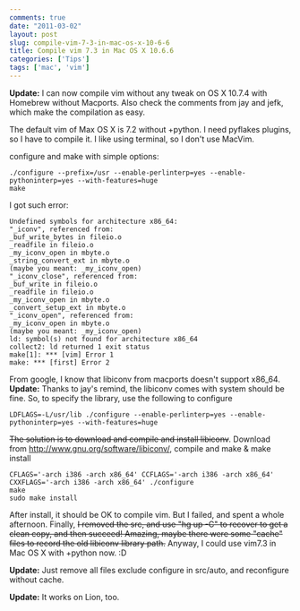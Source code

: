```yaml
---
comments: true
date: "2011-03-02"
layout: post
slug: compile-vim-7-3-in-mac-os-x-10-6-6
title: Compile vim 7.3 in Mac OS X 10.6.6
categories: ['Tips']
tags: ['mac', 'vim']
---
```


**Update:** I can now compile vim without any tweak on OS X 10.7.4 with Homebrew without Macports. Also check the comments from jay and jefk, which make the compilation as easy.

The default vim of Max OS X is 7.2 without +python. I need pyflakes plugins, so I have to compile it. I like using terminal, so I don't use MacVim.


configure and make with simple options:


    ./configure --prefix=/usr --enable-perlinterp=yes --enable-pythoninterp=yes --with-features=huge
    make


I got such error:


    Undefined symbols for architecture x86_64:
    "_iconv", referenced from:
    _buf_write_bytes in fileio.o
    _readfile in fileio.o
    _my_iconv_open in mbyte.o
    _string_convert_ext in mbyte.o
    (maybe you meant: _my_iconv_open)
    "_iconv_close", referenced from:
    _buf_write in fileio.o
    _readfile in fileio.o
    _my_iconv_open in mbyte.o
    _convert_setup_ext in mbyte.o
    "_iconv_open", referenced from:
    _my_iconv_open in mbyte.o
    (maybe you meant: _my_iconv_open)
    ld: symbol(s) not found for architecture x86_64
    collect2: ld returned 1 exit status
    make[1]: *** [vim] Error 1
    make: *** [first] Error 2


From google, I know that libiconv from macports doesn't support x86_64.
**Update:** Thanks to jay's remind, the libiconv comes with system should be fine. So, to specify the library, use the following to configure


    LDFLAGS=-L/usr/lib ./configure --enable-perlinterp=yes --enable-pythoninterp=yes --with-features=huge



~~The solution is to download and compile and install libiconv~~. Download from http://www.gnu.org/software/libiconv/, compile and make & make install

   
    CFLAGS='-arch i386 -arch x86_64' CCFLAGS='-arch i386 -arch x86_64' CXXFLAGS='-arch i386 -arch x86_64' ./configure
    make
    sudo make install


After install, it should be OK to compile vim. But I failed, and spent a whole afternoon. Finally, ~~I removed the src, and use "hg up -C" to recover to get a clean copy, and then succeed! Amazing, maybe there were some "cache" files to record the old libiconv library path.~~ Anyway, I could use vim7.3 in Mac OS X with +python now. :D

**Update:** Just remove all files exclude configure in src/auto, and reconfigure without cache.

**Update:** It works on Lion, too.
